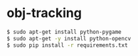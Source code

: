 # obj-tracking

```Bash
$ sudo apt-get install python-pygame
$ sudo apt-get -y install python-opencv
$ sudo pip install -r requirements.txt
```
